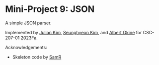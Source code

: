 Mini-Project 9: JSON
====================

A simple JSON parser.

Implemented by [Julian Kim](https://github.com/eoyoa), [Seunghyeon Kim](https://github.com/seunghk1206), and [Albert Okine](https://github.com/okinealb) for CSC-207-01 2023Fa.

Acknowledgements:

* Skeleton code by [SamR](https://github.com/rebelsky)

